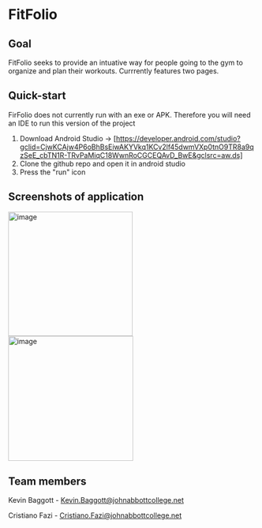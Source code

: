 # FitFolio

## Goal
FitFolio seeks to provide an intuative way for people going to the gym to organize and plan their workouts.
Currrently features two pages.

## Quick-start
FirFolio does not currently run with an exe or APK. Therefore you will need an IDE to run this version of the project
  1. Download Android Studio -> [https://developer.android.com/studio?gclid=CjwKCAjw4P6oBhBsEiwAKYVkq1KCv2lf45dwmVXp0tnO9TR8a9qzSeE_cbTN1R-TRvPaMiqC18WwnRoCGCEQAvD_BwE&gclsrc=aw.ds]
  2. Clone the github repo and open it in android studio
  3. Press the "run" icon

## Screenshots of application
<img width="252" alt="image" src="https://github.com/kbaggott1/FitFolio/assets/98350514/1419df51-8210-47c1-89e4-624c142e06f9"> <img width="253" alt="image" src="https://github.com/kbaggott1/FitFolio/assets/98350514/9c561a93-a095-41ac-85db-d4daaf3de67f">


## Team members
Kevin Baggott - Kevin.Baggott@johnabbottcollege.net

Cristiano Fazi - Cristiano.Fazi@johnabbottcollege.net
